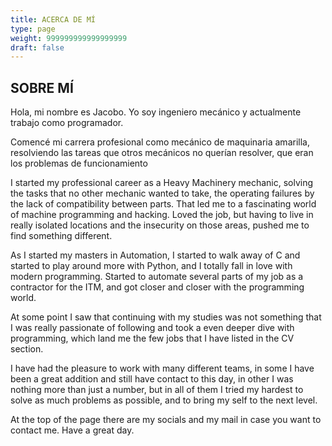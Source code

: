 ```yaml
---
title: ACERCA DE MÍ
type: page
weight: 999999999999999999
draft: false
---
```


## **SOBRE MÍ**

Hola, mi nombre es Jacobo. Yo soy ingeniero mecánico y actualmente trabajo como
programador.

Comencé mi carrera profesional como mecánico de maquinaria amarilla,
resolviendo las tareas que otros mecánicos no querían resolver, que eran los
problemas de funcionamiento

I started my professional career as a Heavy Machinery mechanic, solving the
tasks that no other mechanic wanted to take, the operating failures by the lack
of compatibility between parts. That led me to a fascinating world of machine
programming and hacking. Loved the job, but having to live in really isolated
locations and the insecurity on those areas, pushed me to find something
different.

As I started my masters in Automation, I started to walk away of C and started
to play around more with Python, and I totally fall in love with modern
programming. Started to automate several parts of my job as a contractor for
the ITM, and got closer and closer with the programming world.

At some point I saw that continuing with my studies was not something that I
was really passionate of following and took a even deeper dive with
programming, which land me the few jobs that I have listed in the CV section.

I have had the pleasure to work with many different teams, in some I have been
a great addition and still have contact to this day, in other I was nothing
more than just a number, but in all of them I tried my hardest to solve as much
problems as possible, and to bring my self to the next level.

At the top of the page there are my socials and my mail in case you want to
contact me. Have a great day.
